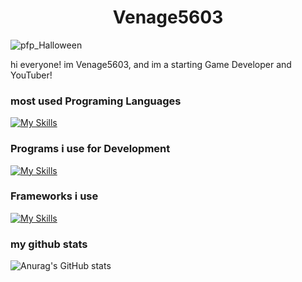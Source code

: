 <h1 align="center">Venage5603</h1>

![pfp_Halloween](https://github.com/Venage5603/Venage5603/assets/116987090/8a99c1e8-d85c-4963-84f3-87ec04dc62df)

hi everyone! im Venage5603, and im a starting Game Developer and YouTuber!
### most used Programing Languages

[![My Skills](https://skillicons.dev/icons?i=cs,cpp,c,md&theme=dark)](https://skillicons.dev)

### Programs i use for Development

[![My Skills](https://skillicons.dev/icons?i=git,github,unreal,vscode&theme=dark)](https://skillicons.dev)

### Frameworks i use
[![My Skills](https://skillicons.dev/icons?i=dotnet&theme=dark)](https://skillicons.dev)

### my github stats

![Anurag's GitHub stats](https://github-readme-stats.vercel.app/api?username=Venage5603&show_icons=true&theme=tokyonight)
